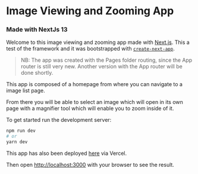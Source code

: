 # Image Viewing and Zooming App

### Made with NextJs 13

Welcome to this image viewing and zooming app made with [Next.js](https://nextjs.org/). This a test of the framework and it was bootstrapped with [`create-next-app`](https://github.com/vercel/next.js/tree/canary/packages/create-next-app).

> NB: The app was created with the Pages folder routing, since the App router is still very new. Another version with the App router will be done shortly.

This app is composed of a homepage from where you can navigate to a image list page.

From there you will be able to select an image which will open in its own page with a magnifier tool which will enable you to zoom inside of it.

To get started run the development server:

```bash
npm run dev
# or
yarn dev
```

This app has also been deployed [here](https://test-zoom-next.vercel.app) via Vercel.

Then open [http://localhost:3000](http://localhost:3000) with your browser to see the result.
